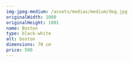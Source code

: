 ```yaml
---
img-jpeg-medium: /assets/medias/medium/dog.jpg
originalWidth: 1000
originalHeight: 1001
name: Boston
type: black-white
alt: boston
dimensions: 70 cm
price: 500
---
```

